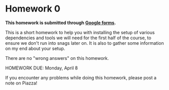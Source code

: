 # Homework 0

**This homework is submitted through [Google forms](https://docs.google.com/forms/d/190d2Cs6Q3Dum0sTg-RBprFlNMTYX6gi9tnM6BDt6UwU/edit).**

This is a short homework to help you with installing the setup of various dependencies and tools we will need for the first half of the course, to ensure we don't run into snags later on. It is also to gather some information on my end about your setup.

There are no "wrong answers" on this homework.

HOMEWORK DUE: Monday, April 8

If you encounter any problems while doing this homework, please post a note on Piazza!
